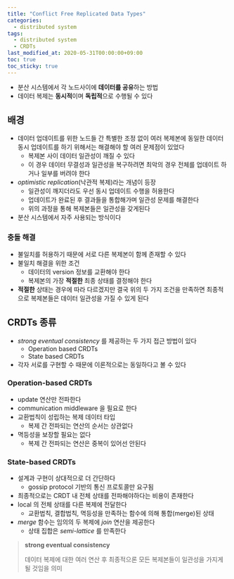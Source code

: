 ```yaml
---
title: "Conflict Free Replicated Data Types"
categories:
  - distributed system
tags:
  - distributed system
  - CRDTs
last_modified_at: 2020-05-31T00:00:00+09:00
toc: true
toc_sticky: true
---
```

* 분산 시스템에서 각 노드사이에 **데이터를 공유**하는 방법
* 데이터 복제는 **동시적**이며 **독립적**으로 수행될 수 있다

## 배경
* 데이터 업데이트를 위한 노드들 간 특별한 조정 없이 여러 복제본에 동일한 데이터 동시 업데이트를 하기 위해서는 해결해야 할 여러 문제점이 있었다
	* 복제본 사이 데이터 일관성이 깨질 수 있다
	* 이 경우 데이터 무결성과 일관성을 복구하려면 최악의 경우 전체를 업데이트 하거나 일부를 버려야 한다
* *optimistic replication*(낙관적 복제)라는 개념이 등장
	* 일관성이 깨지더라도 우선 동시 업데이트 수행을 허용한다
	* 업데이트가 완료된 후 결과들을 통합해가며 일관성 문제를 해결한다
	* 위의 과정을 통해 복제본들은 일관성을 갖게된다
* 분산 시스템에서 자주 사용되는 방식이다

### 충돌 해결
* 불일치를 허용하기 때문에 서로 다른 복제본이 함께 존재할 수 있다
* 불일치 해결을 위한 조건
	* 데이터의 version 정보를 교환해야 한다
	* 복제본의 가장 **적절한** 최종 상태를 결정해야 한다
* **적절한** 상태는 경우에 따라 다르겠지만 결국 위의 두 가지 조건을 만족하면 최종적으로 복제본들은 데이터 일관성을 가질 수 있게 된다

## CRDTs 종류
* *strong eventual consistency* 를 제공하는 두 가지 접근 방법이 있다
	* Operation based CRDTs
	* State based CRDTs
* 각자 서로를 구현할 수 때문에 이론적으로는 동일하다고 볼 수 있다

### Operation-based CRDTs
* update 연산만 전파한다
* communication middleware 을 필요로 한다
* 교환법칙이 성립하는 복제 데이터 타입
    * 복제 간 전파되는 연산의 순서는 상관없다
* 멱등성을 보장할 필요는 없다
    * 복제 간 전파되는 연산은 중복이 있어선 안된다

### State-based CRDTs
* 설계과 구현이 상대적으로 더 간단하다
    * gossip protocol 기반의 통신 프로토콜만 요구됨
* 최종적으로는 CRDT 내 전체 상태를 전파해야하다는 비용이 존재한다
* local 의 전체 상태를 다른 복제에 전달한다
    * 교환법칙, 결합법칙, 멱등성을 만족하는 함수에 의해 통합(merge)된 상태
* *merge* 함수는 임의의 두 복제에 *join* 연산을 제공한다
    * 상태 집합은 *semi-lattice* 를 만족한다


> **strong eventual consistency**
>
> 데이터 복제에 대한 여러 연산 후 최종적으론 모든 복제본들이 일관성을 가지게 될 것임을 의미
